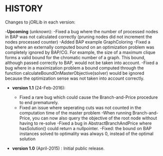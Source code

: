 # HISTORY #

Changes to jORLib in each version:

-**Upcoming** (unknown):
	-Fixed a bug where the number of processed nodes in BAP was not calculated correctly (pruning nodes did not increment the nodes processed counter)
	-Added BAP example GraphColoring
	-Fixed a bug where an externally computed bound on an optimization problem was completely ignored by BAP/CG. For example, the size of a maximum clique forms a valid bound for the chromatic number of a graph. This bound, although passed correctly to BAP, would not be taken into account.
	-Fixed a bug where in a maximization problem a bound computed through the function calculateBoundOnMasterObjective(solver) would be ignored because the optimization sense was not taken into account correctly.

- **version 1.1** (24-Feb-2016): 
	- Fixed a rare bug which could cause the Branch-and-Price procedure to end prematurely.
	- Fixed an issue where seperating cuts was not counted in the computation time of the master problem
	-When running Branch-and-Price, you can now also query the objective of the root node without having to re-solve
	-Fixed a bug in AbstractBranchAndPrice where hasSolution() could return a nullpointer.
	-Fixed: the bound on BAP instances solved to optimality was always 0, instead of the optimal solution

- **version 1.0** (April-2015) : Initial public release.

